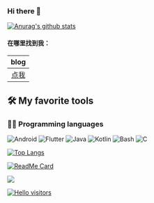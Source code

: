 ### Hi there 👋


[![Anurag's github stats](https://github-readme-stats.vercel.app/api?username=gsyx666)](https://github.com/anuraghazra/github-readme-stats)

#### 在哪里找到我：

|                            blog                            |
| :--------------------------------------------------------: |
| [点我](https://gsyx.vercel.app/) |

## 🛠️ My favorite tools

### 👨‍💻 Programming languages

![Android](https://img.shields.io/badge/Android-%2335495e.svg?style=for-the-badge&logo=Android&logoColor=%FF35D06D)
![Flutter](https://img.shields.io/badge/Flutter-%23323330.svg?style=for-the-badge&logo=Flutter&logoColor=%FF0F7BE4)
![Java](https://img.shields.io/badge/Java-%23323330.svg?style=for-the-badge&logo=Java&logoColor=%23F7DF1E)
![Kotlin](https://img.shields.io/badge/Kotlin-%23323330.svg?style=for-the-badge&logo=Kotlin&logoColor=%23F7DF1E)
![Bash](https://img.shields.io/badge/Bash-%23323330.svg?style=for-the-badge&logo=Bash&logoColor=%23F7DF1E)
![C](https://img.shields.io/badge/C-%23323330.svg?style=for-the-badge&logo=C&logoColor=white)


[![Top Langs](https://github-readme-stats.vercel.app/api/top-langs/?username=gsyx666)](https://github.com/anuraghazra/github-readme-stats)


[![ReadMe Card](https://github-readme-stats.vercel.app/api/pin/?username=gsyx666&repo=gsyx666.github.io&show_owner=true)](https://github.com/gsyx666/gsyx666.github.io)

![](https://komarev.com/ghpvc/?username=gsyx666&color=green)


[![Hello visitors](https://visitor-badge.glitch.me/badge?page_id=gsyx666.gsyx666)](https://github.com/jwenjian/visitor-badge)
